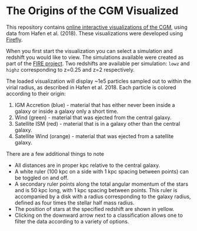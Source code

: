 # The Origins of the CGM Visualized

This repository contains [online interactive visualizations of the CGM](zhafen.github.io/CGM-origins), using data from Hafen et al. (2018). These visualizations were developed using [Firefly](https://github.com/ageller/Firefly).

When you first start the visualization you can select a simulation and redshift you would like to view. The simulations available were created as part of the [FIRE project](https://fire.northwestern.edu). Two redshifts are available per simulation: `lowz` and `highz` corresponding to z=0.25 and z=2 respectively.

The loaded visualization will display ~1e5 particles sampled out to within the virial radius, as described in Hafen et al. 2018. Each particle is colored according to their origin:

1. IGM Accretion (blue) - material that has either never been inside a galaxy or inside a galaxy only a short time.
2. Wind (green) - material that was ejected from the central galaxy.
3. Satellite ISM (red) - material that is in a galaxy other than the central galaxy.
4. Satellite Wind (orange) - material that was ejected from a satellite galaxy.

There are a few additional things to note

* All distances are in proper kpc relative to the central galaxy.
* A white ruler (100 kpc on a side with 1 kpc spacing between points) can be toggled on and off.
* A secondary ruler points along the total angular momentum of the stars and is 50 kpc long, with 1 kpc spacing between points. This ruler is accompanied by a disk with a radius corresponding to the galaxy radius, defined as four times the stellar half mass radius.
* The position of stars at the specified redshift are shown in yellow.
* Clicking on the downward arrow next to a classification allows one to filter the data according to a variety of options.

